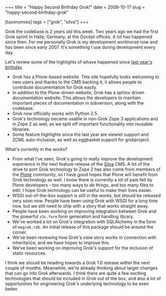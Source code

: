 +++
title = "Happy Second Birthday Grok!"
date = 2008-10-17
slug = "happy-second-birthday-grok"

[taxonomies]
tags = ["grok", "silva"]
+++

Grok the codebase is 2 years old this week. Two years ago we had the
first Grok sprint in Halle, Germany, at the Gocept offices. A lot has
happened since then. For me personally Grok is my development workhorse
now and has been since early 2007. It's something I use during
development every day.

Let's review some of the highlights of whave happened since [last year's
birthday](@/posts/happy-birthday-grok.md).

- Grok has a Plone-based website. This site hopefully looks welcoming to
  new users and thanks to the CMS backing it, it allows people to
  contribute documentation for Grok easily.
- In addition to the Plone-driven website, Grok has a sphinx driven
  documentation website. This allows the developers to maintain
  important pieces of documentation in subversion, along with the
  codebase.
- Grok now officially works with Python 2.5.
- Grok's technology became usable in non-Grok Zope 3 applications and in
  Zope 2 as well, as we split off important functionality into reusable
  libraries.
- Some feature highlights since the last year are viewlet support and
  ZCML auto-inclusion, as well as eggbasket support for grokproject.

What's currently in the works?

- From what I've seen, Grok's going to really improve the development
  experience in the next feature release of the
  [Silva](https://infrae.com/products/silva.html) CMS. A lot of the drive to
  port Grok technology to Zope 2 has also come from members of the
  [Plone](https://plone.org/) community, so I have good hopes that Plone will
  benefit from Grok technology as well. I know there is currently a lot of pain
  felt by Plone developers - too many ways to do things, and too many files to
  edit. I hope Grok technology can be useful to make their lives easier.
- WSGI out-of-the-box support is _still_ in the works, but should be
  released very soon now. People have been using Grok with WSGI for a
  long time now, but we still need to ship with a story that works
  straight away.
- People have been working on improving integration between Grok and the
  powerful `z3c.form` form generation and handling library.
- We've worked a lot on Grok's integration with SQLAlchemy in the form
  of `megrok.rdb`. An initial release of this package should be around
  the corner.
- We've been reviewing how Grok's view story works in connection with
  inheritance, and we have hopes to improve this.
- We've been working on improving Grok's support for the inclusion of
  static resources.

I think we should be heading towards a Grok 1.0 release within the next
couple of months. Meanwhile, we're already thinking about larger changes
that can go into Grok afterwards. I think there are quite a few exciting
technologies that should be included in Grok out of the box, and also a
lot of opportunities for engineering Grok's underlying technology to be
even better.
